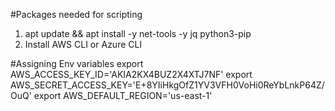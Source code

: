 #Packages needed for scripting 
1. apt update && apt install -y net-tools -y jq python3-pip
2. Install AWS CLI or Azure CLI

#Assigning Env variables
export AWS_ACCESS_KEY_ID='AKIA2KX4BUZ2X4XTJ7NF'
export AWS_SECRET_ACCESS_KEY='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'
export AWS_DEFAULT_REGION='us-east-1'